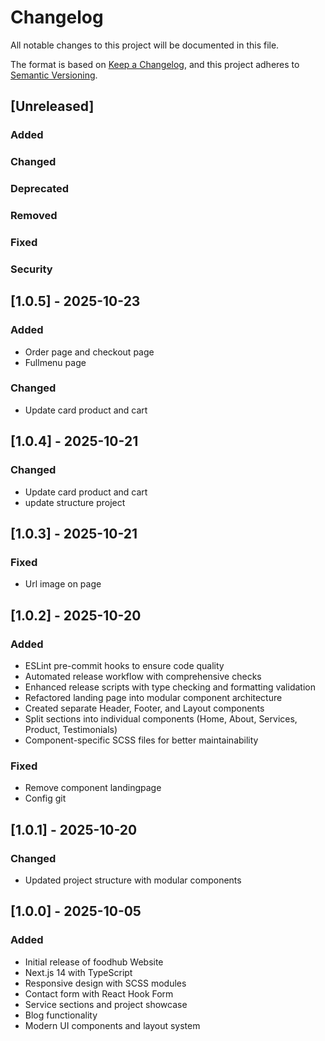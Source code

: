 # Changelog

All notable changes to this project will be documented in this file.

The format is based on [Keep a Changelog](https://keepachangelog.com/en/1.0.0/),
and this project adheres to [Semantic Versioning](https://semver.org/spec/v2.0.0.html).

## [Unreleased]

### Added

### Changed

### Deprecated

### Removed

### Fixed

### Security

## [1.0.5] - 2025-10-23

### Added

- Order page and checkout page
- Fullmenu page

### Changed

- Update card product and cart

## [1.0.4] - 2025-10-21

### Changed

- Update card product and cart
- update structure project

## [1.0.3] - 2025-10-21

### Fixed

- Url image on page

## [1.0.2] - 2025-10-20

### Added

- ESLint pre-commit hooks to ensure code quality
- Automated release workflow with comprehensive checks
- Enhanced release scripts with type checking and formatting validation
- Refactored landing page into modular component architecture
- Created separate Header, Footer, and Layout components
- Split sections into individual components (Home, About, Services, Product, Testimonials)
- Component-specific SCSS files for better maintainability

### Fixed

- Remove component landingpage
- Config git

## [1.0.1] - 2025-10-20

### Changed

- Updated project structure with modular components

## [1.0.0] - 2025-10-05

### Added

- Initial release of foodhub Website
- Next.js 14 with TypeScript
- Responsive design with SCSS modules
- Contact form with React Hook Form
- Service sections and project showcase
- Blog functionality
- Modern UI components and layout system
